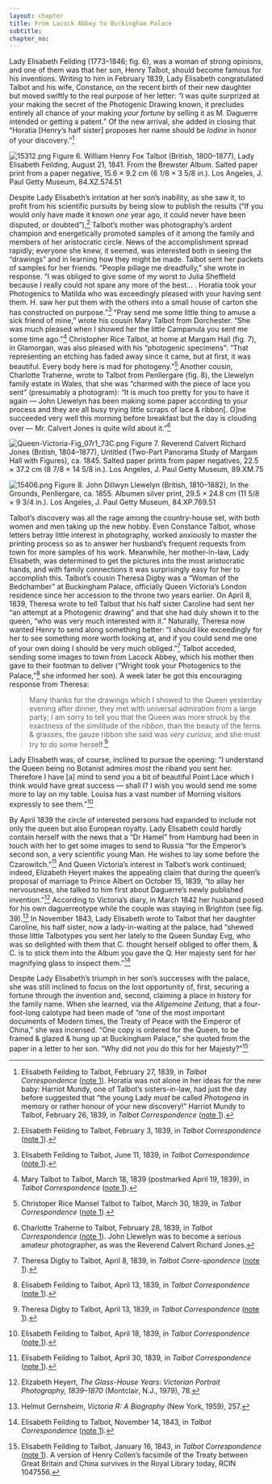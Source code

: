 ```yaml
---
layout: chapter
title: From Lacock Abbey to Buckingham Palace
subtitle:
chapter_no:
---
```


Lady Elisabeth Feilding (1773–1846; fig. 6), was a woman of strong
opinions, and one of them was that her son, Henry Talbot, should become
famous for his inventions. Writing to him in February 1839, Lady
Elisabeth congratulated Talbot and his wife, Constance, on the recent
birth of their new daughter but moved swiftly to the real purpose of her
letter: “I was quite surprized at your making the secret of the
Photogenic Drawing known, it precludes entirely all chance of your
making *your fortune* by selling it as M. Daguerre intended or getting a
patent.” Of the new arrival, she added in closing that “Horatia
\[Henry’s half sister\] proposes her name should be *Iodine* in honor of
your discovery.”[^23]

![15312.png](assets/images/15312.png)
Figure 6. William Henry Fox Talbot (British, 1800–1877), Lady Elisabeth Feilding,
August 21, 1841. From the Brewster Album. Salted paper print from a
paper negative, 15.6 × 9.2 cm (6 1/8 × 3 5/8 in.). Los Angeles, J. Paul
Getty Museum, 84.XZ.574.51

Despite Lady Elisabeth’s irritation at her son’s inability, as she saw
it, to profit from his scientific pursuits by being slow to publish the
results (“If you would only have made it known *one* year ago, it could
never have been disputed, or doubted”),[^24] Talbot’s mother was photography’s
ardent champion and energetically promoted samples of it among the
family and members of her aristocratic circle. News of the
accomplishment spread rapidly; everyone she knew, it seemed, was
interested both in seeing the “drawings” and in learning how they might
be made. Talbot sent her packets of samples for her friends. “People
pillage me dreadfully,” she wrote in response. “I was obliged to give
some of my worst to Julia Sheffield because I really could not spare any
more of the best… . Horatia took your Photogenics to Matilda who was
exceedingly pleased with your having sent them. H. saw her put them with
the others into a small house of carton she has constructed on
purpose.”[^25] “Pray send me some
little thing to amuse a sick friend of mine,” wrote his cousin Mary
Talbot from Dorchester. “She was much pleased when I showed her the
little Campanula you sent me some time ago.”[^26] Christopher Rice Talbot, at home at
Margam Hall (fig. 7), in Glamorgan, was also
pleased with his “photogenic specimens”: “That representing an etching
has faded away since it came, but at first, it was beautiful. Every body
here is mad for photogeny.”[^27]
Another cousin, Charlotte Traherne, wrote to Talbot from Penllergare
(fig. 8), the Llewelyn family estate in Wales,
that she was “charmed with the piece of lace you sent” (presumably a
photogram): “It is much too pretty for you to have it again — John
Llewelyn has been making some paper according to your process and they
are all busy trying little scraps of lace & ribbon\[. O\]ne succeeded
very well this morning before breakfast but the day is clouding over —
Mr. Calvert Jones is quite wild about it.”[^28]

![Queen-Victoria-Fig\_07r1\_73C.png](assets/images/Queen-Victoria-Fig_07r1_73C.png)
Figure 7. Reverend Calvert Richard Jones (British, 1804–1877), Untitled (Two-Part
Panorama Study of Margam Hall with Figures), ca. 1845. Salted paper
prints from paper negatives, 22.5 × 37.2 cm (8 7/8 × 14 5/8 in.). Los
Angeles, J. Paul Getty Museum, 89.XM.75

![15406.png](assets/images/15406.png)
Figure 8. John Dillwyn Llewelyn (British, 1810–1882), In the Grounds, Penllergare,
ca. 1855. Albumen silver print, 29.5 × 24.8 cm (11 5/8 × 9 3/4 in.). Los
Angeles, J. Paul Getty Museum, 84.XP.769.51

Talbot’s discovery was all the rage among the country-house set, with
both women and men taking up the new hobby. Even Constance Talbot, whose
letters betray little interest in photography, worked anxiously to
master the printing process so as to answer her husband’s frequent
requests from town for more samples of his work. Meanwhile, her
mother-in-law, Lady Elisabeth, was determined to get the pictures into
the most aristocratic hands, and with family connections it was
surprisingly easy for her to accomplish this. Talbot’s cousin Theresa
Digby was a “Woman of the Bedchamber” at Buckingham Palace, officially
Queen Victoria’s London residence since her accession to the throne two
years earlier. On April 8, 1839, Theresa wrote to tell Talbot that his
half sister Caroline had sent her “an attempt at a Photogenic drawing”
and that she had duly shown it to the queen, “who was very much
interested with it.” Naturally, Theresa now wanted Henry to send along
something better: “I should like exceedingly for her to see something
more worth looking at, and if you could send me one of your own doing I
should be very much obliged.”[^29]
Talbot acceded, sending some images to town from Lacock Abbey, which his
mother then gave to their footman to deliver (“Wright took your
Photogenics to the Palace,”[^30]
she informed her son). A week later he got this encouraging response
from Theresa:

> Many thanks for the drawings which I showed to the Queen yesterday
> evening after dinner, they met with universal admiration from a large
> party; I am sorry to tell you that the Queen was more struck by the
> exactness of the similitude of the *ribbon*, than the beauty of the
> ferns & grasses, the gauze ribbon she said was *very curious*, and she
> must try to do some herself.[^31]

Lady Elisabeth was, of course, inclined to pursue the opening: “I
understand the Queen being no Botanist admires *most* the riband you
sent her. Therefore I have \[a\] mind to send you a bit of beautiful
Point Lace which I think would have great success — shall I? I wish you
would send me some more to lay on my table. Louisa has a vast number of
Morning visitors expressly to see them.”[^32]

By April 1839 the circle of interested persons had expanded to include
not only the queen but also European royalty. Lady Elisabeth could
hardly contain herself with the news that a “Dr Hamel” from Hamburg had
been in touch with her to get some images to send to Russia “for the
Emperor’s second son, a very scientific young Man. He wishes to lay some
before the Czarowitch.”[^33] And
Queen Victoria’s interest in Talbot’s work continued; indeed, Elizabeth
Heyert makes the appealing claim that during the queen’s proposal of
marriage to Prince Albert on October 15, 1839, “to allay her
nervousness, she talked to him first about Daguerre’s newly published
invention.”[^34] According to
Victoria’s diary, in March 1842 her husband posed for his own
daguerreotype while the couple was staying in Brighton (see fig.
39).[^35] In November 1843, Lady
Elisabeth wrote to Talbot that her daughter Caroline, his half sister,
now a lady-in-waiting at the palace, had “shewed those little Talbotypes
you sent her lately to the Queen Sunday Evg, who was so delighted with
them that C. thought herself obliged to offer them, & C. is to stick
them into the Album you gave the Q. Her majesty sent for her magnifying
glass to inspect them.”[^36]

Despite Lady Elisabeth’s triumph in her son’s successes with the palace,
she was still inclined to focus on the lost opportunity of, first,
securing a fortune through the invention and, second, claiming a place
in history for the family name. When she learned, via the *Allgemeine
Zeitung*, that a four-foot-long calotype had been made of “one of the
most important documents of Modern times, the Treaty of Peace with the
Emperor of China,” she was incensed. “One copy is ordered for the Queen,
to be framed & glazed & hung up at Buckingham Palace,” she quoted from
the paper in a letter to her son. “Why did not *you* do this for her
Majesty?”[^37]

[^23]: Elisabeth Feilding to Talbot, February 27, 1839, in *Talbot Correspondence* ([note 1](01_early_days.html#fn:1)). Horatia was not alone in her ideas for the new baby: Harriot Mundy, one of Talbot’s sisters-in-law, had just the day before suggested that “the young Lady *must* be called *Photogena* in memory or rather honour of your new discovery!” Harriot Mundy to Talbot, February 26, 1839, in *Talbot Correspondence* ([note 1](01_early_days.html#fn:1)).

[^24]: Elisabeth Feilding to Talbot, February 3, 1839, in *Talbot Correspondence* ([note 1](01_early_days.html#fn:1)).

[^25]: Elisabeth Feilding to Talbot, June 11, 1839, in *Talbot Correspondence* ([note 1](01_early_days.html#fn:1)).

[^26]: Mary Talbot to Talbot, March 18, 1839 (postmarked April 19, 1839), in *Talbot Correspondence* ([note 1](01_early_days.html#fn:1)).

[^27]: Christoper Rice Mansel Talbot to Talbot, March 30, 1839, in *Talbot Correspondence* ([note 1](01_early_days.html#fn:1)).

[^28]: Charlotte Traherne to Talbot, February 28, 1839, in *Talbot Correspondence* ([note 1](01_early_days.html#fn:1)). John Llewelyn was to become a serious amateur photographer, as was the Reverend Calvert Richard Jones.

[^29]: Theresa Digby to Talbot, April 8, 1839, in *Talbot Corre-spondence* ([note 1](01_early_days.html#fn:1)).

[^30]: Elisabeth Feilding to Talbot, April 13, 1839, in *Talbot Correspondence* ([note 1](01_early_days.html#fn:1)).

[^31]: Theresa Digby to Talbot, April 13, 1839, in *Talbot Correspondence* ([note 1](01_early_days.html#fn:1)).

[^32]: Elisabeth Feilding to Talbot, April 18, 1839, in *Talbot Correspondence* ([note 1](01_early_days.html#fn:1)).

[^33]: Elisabeth Feilding to Talbot, April 30, 1839, in *Talbot Correspondence* ([note 1](01_early_days.html#fn:1)).

[^34]: Elizabeth Heyert, *The Glass-House Years: Victorian Portrait Photography, 1839–1870* (Montclair, N.J., 1979), 78.

[^35]: Helmut Gernsheim, *Victoria R: A Biography* (New York, 1959), 257.

[^36]: Elisabeth Feilding to Talbot, November 14, 1843, in *Talbot Correspondence* ([note 1](01_early_days.html#fn:1)).

[^37]: Elisabeth Feilding to Talbot, January 16, 1843, in *Talbot Correspondence* ([note 1](01_early_days.html#fn:1)). A version of Henry Collen’s facsimile of the Treaty between Great Britain and China survives in the Royal Library today, RCIN 1047556.
